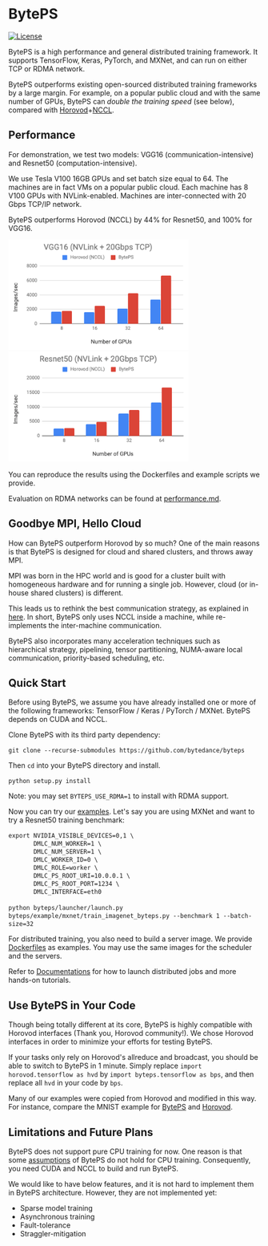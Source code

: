 # BytePS

[![License](https://img.shields.io/badge/License-Apache%202.0-blue.svg)](https://opensource.org/licenses/Apache-2.0)

BytePS is a high performance and general distributed training framework. It supports TensorFlow, Keras, PyTorch, and MXNet, and can run on either TCP or RDMA network.

BytePS outperforms existing open-sourced distributed training frameworks by a large margin. For example, on a popular public cloud and with the same number of GPUs, BytePS can *double the training speed* (see below), compared with [Horovod](https://github.com/horovod/horovod)+[NCCL](https://github.com/NVIDIA/nccl).

## Performance

For demonstration, we test two models: VGG16 (communication-intensive) and Resnet50 (computation-intensive).

We use Tesla V100 16GB GPUs and set batch size equal to 64. The machines are in fact VMs on a popular public cloud. Each machine has 8 V100 GPUs with NVLink-enabled. Machines are inter-connected with 20 Gbps TCP/IP network.

BytePS outperforms Horovod (NCCL) by 44% for Resnet50, and 100% for VGG16.

<img src="/docs/images/perf_tcp_vgg16.png" width="360" height="220"><img src="/docs/images/perf_tcp_resnet50.png" width="360" height="220">

You can reproduce the results using the Dockerfiles and example scripts we provide.

Evaluation on RDMA networks can be found at [performance.md](docs/performance.md).

## Goodbye MPI, Hello Cloud

How can BytePS outperform Horovod by so much? One of the main reasons is that BytePS is designed for cloud and shared clusters, and throws away MPI.

MPI was born in the HPC world and is good for a cluster built with homogeneous hardware and for running a single job. However, cloud (or in-house shared clusters) is different.

This leads us to rethink the best communication strategy, as explained in [here](docs/rationale.md). In short, BytePS only uses NCCL inside a machine, while re-implements the inter-machine communication.

BytePS also incorporates many acceleration techniques such as hierarchical strategy, pipelining, tensor partitioning, NUMA-aware local communication, priority-based scheduling, etc.

## Quick Start

Before using BytePS, we assume you have already installed one or more of the following frameworks: TensorFlow / Keras / PyTorch / MXNet. BytePS depends on CUDA and NCCL.

Clone BytePS with its third party dependency:

```
git clone --recurse-submodules https://github.com/bytedance/byteps
```

Then `cd` into your BytePS directory and install.
```
python setup.py install
```
Note: you may set `BYTEPS_USE_RDMA=1` to install with RDMA support.

Now you can try our [examples](example). Let's say you are using MXNet and want to try a Resnet50 training benchmark:

```
export NVIDIA_VISIBLE_DEVICES=0,1 \
       DMLC_NUM_WORKER=1 \
       DMLC_NUM_SERVER=1 \
       DMLC_WORKER_ID=0 \
       DMLC_ROLE=worker \
       DMLC_PS_ROOT_URI=10.0.0.1 \
       DMLC_PS_ROOT_PORT=1234 \
       DMLC_INTERFACE=eth0

python byteps/launcher/launch.py byteps/example/mxnet/train_imagenet_byteps.py --benchmark 1 --batch-size=32
```

For distributed training, you also need to build a server image. We provide [Dockerfiles](docker) as examples.
You may use the same images for the scheduler and the servers.

Refer to [Documentations](docs) for how to launch distributed jobs and more hands-on tutorials.

## Use BytePS in Your Code

Though being totally different at its core, BytePS is highly compatible with Horovod interfaces (Thank you, Horovod community!). We chose Horovod interfaces in order to minimize your efforts for testing BytePS.

If your tasks only rely on Horovod's allreduce and broadcast, you should be able to switch to BytePS in 1 minute. Simply replace `import horovod.tensorflow as hvd` by `import byteps.tensorflow as bps`, and then replace all `hvd` in your code by `bps`.

Many of our examples were copied from Horovod and modified in this way. For instance, compare the MNIST example for [BytePS](https://github.com/bytedance/byteps/blob/master/example/tensorflow/tensorflow_mnist.py) and [Horovod](https://github.com/horovod/horovod/blob/master/examples/tensorflow_mnist.py).

## Limitations and Future Plans

BytePS does not support pure CPU training for now. One reason is that some [assumptions](docs/rationale.md) of BytePS do not hold for CPU training. Consequently, you need CUDA and NCCL to build and run BytePS.

We would like to have below features, and it is not hard to implement them in BytePS architecture. However, they are not implemented yet:
* Sparse model training
* Asynchronous training
* Fault-tolerance
* Straggler-mitigation
